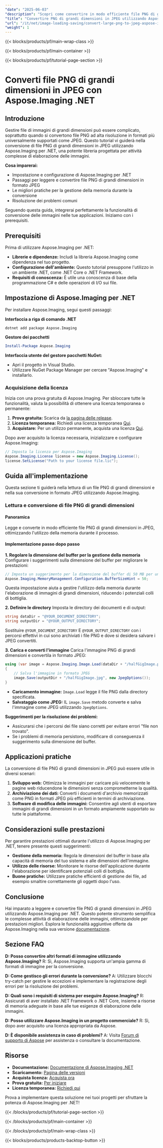 ```yaml
---
"date": "2025-06-03"
"description": "Scopri come convertire in modo efficiente file PNG di grandi dimensioni in JPEG utilizzando Aspose.Imaging per .NET. Questa guida illustra configurazione, implementazione e best practice."
"title": "Convertire PNG di grandi dimensioni in JPEG utilizzando Aspose.Imaging .NET&#58; una guida passo passo"
"url": "/it/net/image-loading-saving/convert-large-png-to-jpeg-aspose-imaging-dotnet/"
"weight": 1
---
```


{{< blocks/products/pf/main-wrap-class >}}

{{< blocks/products/pf/main-container >}}

{{< blocks/products/pf/tutorial-page-section >}}
# Converti file PNG di grandi dimensioni in JPEG con Aspose.Imaging .NET

## Introduzione
Gestire file di immagini di grandi dimensioni può essere complicato, soprattutto quando si convertono file PNG ad alta risoluzione in formati più universalmente supportati come JPEG. Questo tutorial vi guiderà nella conversione di file PNG di grandi dimensioni in JPEG utilizzando Aspose.Imaging per .NET, una potente libreria progettata per attività complesse di elaborazione delle immagini.

**Cosa imparerai:**
- Impostazione e configurazione di Aspose.Imaging per .NET
- Passaggi per leggere e convertire file PNG di grandi dimensioni in formato JPEG
- Le migliori pratiche per la gestione della memoria durante la conversione
- Risoluzione dei problemi comuni

Seguendo questa guida, integrerai perfettamente la funzionalità di conversione delle immagini nelle tue applicazioni. Iniziamo con i prerequisiti.

## Prerequisiti
Prima di utilizzare Aspose.Imaging per .NET:

- **Librerie e dipendenze:** Includi la libreria Aspose.Imaging come dipendenza nel tuo progetto.
- **Configurazione dell'ambiente:** Questo tutorial presuppone l'utilizzo in un ambiente .NET, come .NET Core o .NET Framework.
- **Requisiti di conoscenza:** È utile una conoscenza di base della programmazione C# e delle operazioni di I/O sui file.

## Impostazione di Aspose.Imaging per .NET
Per installare Aspose.Imaging, segui questi passaggi:

**Interfaccia a riga di comando .NET**
```shell
dotnet add package Aspose.Imaging
```

**Gestore dei pacchetti**
```powershell
Install-Package Aspose.Imaging
```

**Interfaccia utente del gestore pacchetti NuGet:**
- Apri il progetto in Visual Studio.
- Utilizzare NuGet Package Manager per cercare "Aspose.Imaging" e installarlo.

### Acquisizione della licenza
Inizia con una prova gratuita di Aspose.Imaging. Per sbloccare tutte le funzionalità, valuta la possibilità di ottenere una licenza temporanea o permanente:

1. **Prova gratuita:** Scarica da [la pagina delle release](https://releases.aspose.com/imaging/net/).
2. **Licenza temporanea:** Richiedi una licenza temporanea [Qui](https://purchase.aspose.com/temporary-license/).
3. **Acquistare:** Per un utilizzo permanente, acquista una licenza [Qui](https://purchase.aspose.com/buy).

Dopo aver acquisito la licenza necessaria, inizializzare e configurare Aspose.Imaging:
```csharp
// Imposta la licenza per Aspose.Imaging
Aspose.Imaging.License license = new Aspose.Imaging.License();
license.SetLicense("Path to your license file.lic");
```

## Guida all'implementazione
Questa sezione ti guiderà nella lettura di un file PNG di grandi dimensioni e nella sua conversione in formato JPEG utilizzando Aspose.Imaging.

### Lettura e conversione di file PNG di grandi dimensioni
#### Panoramica
Legge e converte in modo efficiente file PNG di grandi dimensioni in JPEG, ottimizzando l'utilizzo della memoria durante il processo.

#### Implementazione passo dopo passo
**1. Regolare la dimensione del buffer per la gestione della memoria**
Configurare i suggerimenti sulla dimensione del buffer per migliorare le prestazioni:
```csharp
// Imposta un suggerimento per la dimensione del buffer di 50 MB per una migliore gestione della memoria
Aspose.Imaging.MemoryManagement.Configuration.BufferSizeHint = 50;
```
Questa impostazione aiuta a gestire l'utilizzo della memoria durante l'elaborazione di immagini di grandi dimensioni, riducendo i potenziali colli di bottiglia.

**2. Definire le directory**
Imposta le directory dei documenti e di output:
```csharp
string dataDir = "@YOUR_DOCUMENT_DIRECTORY";
string outputDir = "@YOUR_OUTPUT_DIRECTORY";
```
Sostituire `@YOUR_DOCUMENT_DIRECTORY` E `@YOUR_OUTPUT_DIRECTORY` con i percorsi effettivi in cui sono archiviati i file PNG e dove si desidera salvare i JPEG convertiti.

**3. Carica e converti l'immagine**
Carica l'immagine PNG di grandi dimensioni e convertila in formato JPEG:
```csharp
using (var image = Aspose.Imaging.Image.Load(dataDir + "/halfGigImage.png"))
{
    // Salva l'immagine in formato JPEG
    image.Save(outputDir + "/halfGigImage.jpg", new JpegOptions());
}
```
- **Caricamento immagine:** `Image.Load` legge il file PNG dalla directory specificata.
- **Salvataggio come JPEG:** IL `image.Save` metodo converte e salva l'immagine come JPEG utilizzando `JpegOptions`.

**Suggerimenti per la risoluzione dei problemi:**
- Assicurarsi che i percorsi dei file siano corretti per evitare errori "file non trovato".
- Se i problemi di memoria persistono, modificare di conseguenza il suggerimento sulla dimensione del buffer.

## Applicazioni pratiche
La conversione di file PNG di grandi dimensioni in JPEG può essere utile in diversi scenari:
1. **Sviluppo web:** Ottimizza le immagini per caricare più velocemente le pagine web riducendone le dimensioni senza comprometterne la qualità.
2. **Archiviazione dei dati:** Converti i documenti d'archivio memorizzati come PNG in formati JPEG più efficienti in termini di archiviazione.
3. **Software di modifica delle immagini:** Consentire agli utenti di esportare immagini di grandi dimensioni in un formato ampiamente supportato su tutte le piattaforme.

## Considerazioni sulle prestazioni
Per garantire prestazioni ottimali durante l'utilizzo di Aspose.Imaging per .NET, tenere presente questi suggerimenti:
- **Gestione della memoria:** Regola le dimensioni del buffer in base alla capacità di memoria del tuo sistema e alle dimensioni dell'immagine.
- **Utilizzo delle risorse:** Monitorare le risorse dell'applicazione durante l'elaborazione per identificare potenziali colli di bottiglia.
- **Buone pratiche:** Utilizzare pratiche efficienti di gestione dei file, ad esempio smaltire correttamente gli oggetti dopo l'uso.

## Conclusione
Hai imparato a leggere e convertire file PNG di grandi dimensioni in JPEG utilizzando Aspose.Imaging per .NET. Questo potente strumento semplifica le complesse attività di elaborazione delle immagini, ottimizzandole per prestazioni migliori. Esplora le funzionalità aggiuntive offerte da Aspose.Imaging nella sua versione [documentazione](https://reference.aspose.com/imaging/net/).

## Sezione FAQ
**D: Posso convertire altri formati di immagine utilizzando Aspose.Imaging?**
R: Sì, Aspose.Imaging supporta un'ampia gamma di formati di immagine per la conversione.

**D: Come gestisco gli errori durante la conversione?**
A: Utilizzare blocchi try-catch per gestire le eccezioni e implementare la registrazione degli errori per la risoluzione dei problemi.

**D: Quali sono i requisiti di sistema per eseguire Aspose.Imaging?**
R: Assicurati di aver installato .NET Framework o .NET Core, insieme a risorse di memoria adeguate in base alle tue esigenze di elaborazione delle immagini.

**D: Posso utilizzare Aspose.Imaging in un progetto commerciale?**
R: Sì, dopo aver acquisito una licenza appropriata da Aspose.

**D: È disponibile assistenza in caso di problemi?**
A: Visita [Forum di supporto di Aspose](https://forum.aspose.com/c/imaging/10) per assistenza o consultare la documentazione.

## Risorse
- **Documentazione:** [Documentazione di Aspose.Imaging .NET](https://reference.aspose.com/imaging/net/)
- **Scaricamento:** [Pagina delle versioni](https://releases.aspose.com/imaging/net/)
- **Acquista licenza:** [Acquista ora](https://purchase.aspose.com/buy)
- **Prova gratuita:** [Per iniziare](https://releases.aspose.com/imaging/net/)
- **Licenza temporanea:** [Richiedi qui](https://purchase.aspose.com/temporary-license/)

Prova a implementare questa soluzione nei tuoi progetti per sfruttare la potenza di Aspose.Imaging per .NET!

{{< /blocks/products/pf/tutorial-page-section >}}

{{< /blocks/products/pf/main-container >}}

{{< /blocks/products/pf/main-wrap-class >}}

{{< blocks/products/products-backtop-button >}}